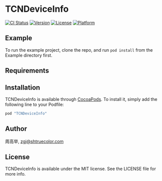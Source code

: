 # TCNDeviceInfo

[![CI Status](http://img.shields.io/travis/周高举/TCNDeviceInfo.svg?style=flat)](https://travis-ci.org/周高举/TCNDeviceInfo)
[![Version](https://img.shields.io/cocoapods/v/TCNDeviceInfo.svg?style=flat)](http://cocoapods.org/pods/TCNDeviceInfo)
[![License](https://img.shields.io/cocoapods/l/TCNDeviceInfo.svg?style=flat)](http://cocoapods.org/pods/TCNDeviceInfo)
[![Platform](https://img.shields.io/cocoapods/p/TCNDeviceInfo.svg?style=flat)](http://cocoapods.org/pods/TCNDeviceInfo)

## Example

To run the example project, clone the repo, and run `pod install` from the Example directory first.

## Requirements

## Installation

TCNDeviceInfo is available through [CocoaPods](http://cocoapods.org). To install
it, simply add the following line to your Podfile:

```ruby
pod "TCNDeviceInfo"
```

## Author

周高举, zgj@shtruecolor.com

## License

TCNDeviceInfo is available under the MIT license. See the LICENSE file for more info.
